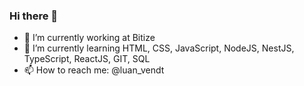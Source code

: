 ### Hi there 👋


- 🔭 I’m currently working at Bitize
- 🌱 I’m currently learning HTML, CSS, JavaScript, NodeJS, NestJS, TypeScript, ReactJS, GIT, SQL
- 📫 How to reach me: @luan_vendt

